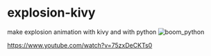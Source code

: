 # explosion-kivy
make explosion animation with kivy and with python
![boom_python](https://user-images.githubusercontent.com/127399440/235746544-652746d8-7737-423e-9c6e-32ce9fcd9052.png)

https://www.youtube.com/watch?v=75zxDeCKTs0
